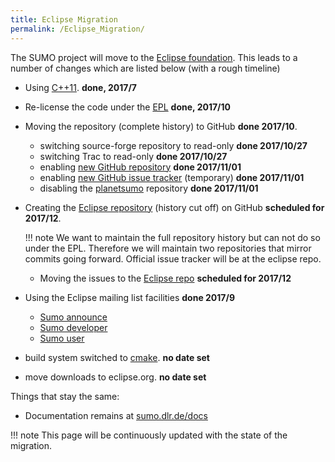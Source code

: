 ```yaml
---
title: Eclipse Migration
permalink: /Eclipse_Migration/
---
```


The SUMO project will move to the [Eclipse
foundation](https://projects.eclipse.org/proposals/eclipse-sumo). This
leads to a number of changes which are listed below (with a rough
timeline)

- Using [C++11](https://en.wikipedia.org/wiki/C%2B%2B11). **done,
2017/7**
- Re-license the code under the
[EPL](https://en.wikipedia.org/wiki/Eclipse_Public_License) **done,
2017/10**
- Moving the repository (complete history) to GitHub **done 2017/10**.
  - switching source-forge repository to read-only **done
    2017/10/27**
  - switching Trac to read-only **done 2017/10/27**
  - enabling [new GitHub repository](https://github.com/DLR-TS/sumo)
    **done 2017/11/01**
  - enabling [new GitHub issue
    tracker](https://github.com/DLR-TS/sumo/issues) (temporary)
    **done 2017/11/01**
  - disabling the [planetsumo](https://github.com/planetsumo/)
    repository **done 2017/11/01**
- Creating the [Eclipse repository](https://github.com/eclipse)
(history cut off) on GitHub **scheduled for 2017/12**.

  !!! note
      We want to maintain the full repository history but can not do so under the EPL. Therefore we will maintain two repositories that mirror commits going forward. Official issue tracker will be at the eclipse repo.

  - Moving the issues to the [Eclipse
    repo](https://github.com/eclipse) **scheduled for 2017/12**
  
- Using the Eclipse mailing list facilities **done 2017/9**
  - [Sumo announce](https://dev.eclipse.org/mailman/listinfo/sumo-announce)
  - [Sumo developer](https://dev.eclipse.org/mailman/listinfo/sumo-dev)
  - [Sumo user](https://dev.eclipse.org/mailman/listinfo/sumo-user)
- build system switched to [cmake](https://cmake.org/). **no date
set**
- move downloads to eclipse.org. **no date set**

Things that stay the same:

- Documentation remains at [sumo.dlr.de/docs](https://sumo.dlr.de/docs)

!!! note
    This page will be continuously updated with the state of the migration.
